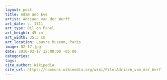 ```yaml
---
layout: post
title: Adam and Eve
artist: Adriaen van der Werff
art_date: c. 1711
art_type: Oil on Panel
art_height: 45 cm
art_width: 35.5 cm
art_location: Louvre Museum, Paris
image: 02-17.jpg
date: 2016-02-17 12:00:00 -05:00
categories:
tags:
cite_author: Wikipedia
cite_url: https://commons.wikimedia.org/wiki/File:Adriaen_van_der_Werff_-_Adam_en_Eva.jpg
---
```

